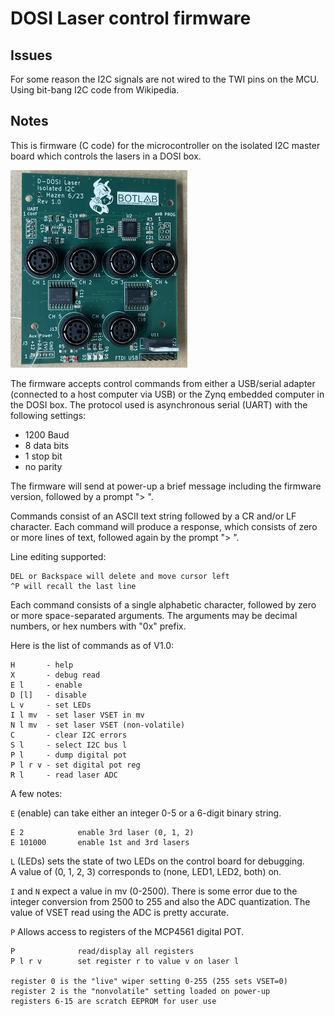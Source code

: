 # DOSI Laser control firmware

## Issues

For some reason the I2C signals are not wired to the TWI pins on the MCU.
Using bit-bang I2C code from Wikipedia.

## Notes

This is firmware (C code) for the microcontroller on the isolated I2C
master board which controls the lasers in a DOSI box.

![image](images/board.jpg)

The firmware accepts control commands from either a USB/serial adapter
(connected to a host computer via USB) or the Zynq embedded computer
in the DOSI box.  The protocol used is asynchronous serial (UART) with
the following settings:

* 1200 Baud
* 8 data bits
* 1 stop bit
* no parity

The firmware will send at power-up a brief message including the
firmware version, followed by a prompt "> ".

Commands consist of an ASCII text string followed by a CR and/or LF
character.  Each command will produce a response, which consists of
zero or more lines of text, followed again by the prompt "> ".

Line editing supported:

    DEL or Backspace will delete and move cursor left
    ^P will recall the last line

Each command consists of a single alphabetic character, followed by
zero or more space-separated arguments.  The arguments may be decimal
numbers, or hex numbers with "0x" prefix.

Here is the list of commands as of V1.0:

    H       - help
    X       - debug read
    E l     - enable
    D [l]   - disable
    L v     - set LEDs
    I l mv  - set laser VSET in mv
    N l mv  - set laser VSET (non-volatile)
    C       - clear I2C errors
    S l     - select I2C bus l
    P l     - dump digital pot
    P l r v - set digital pot reg
    R l     - read laser ADC

A few notes:

```E``` (enable) can take either an integer 0-5 or a 6-digit binary string.

    E 2            enable 3rd laser (0, 1, 2)
	E 101000       enable 1st and 3rd lasers

```L``` (LEDs) sets the state of two LEDs on the control board for debugging.
<br>A value of (0, 1, 2, 3) corresponds to (none, LED1, LED2, both) on.

```I``` and ```N``` expect a value in mv (0-2500).  There is some
error due to the integer conversion from 2500 to 255 and also the ADC
quantization.  The value of VSET read using the ADC is pretty
accurate.

```P``` Allows access to registers of the MCP4561 digital POT.

    P              read/display all registers
	P l r v        set register r to value v on laser l
	
    register 0 is the "live" wiper setting 0-255 (255 sets VSET=0)
	register 2 is the "nonvolatile" setting loaded on power-up
	registers 6-15 are scratch EEPROM for user use


